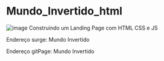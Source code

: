 # Mundo_Invertido_html

![image](https://github.com/user-attachments/assets/8b865100-607a-43ad-985b-6498c1c13403)
Construindo um Landing Page com HTML CSS e JS

Endereço surge: Mundo Invertido

Endereço gitPage: Mundo Invertido
